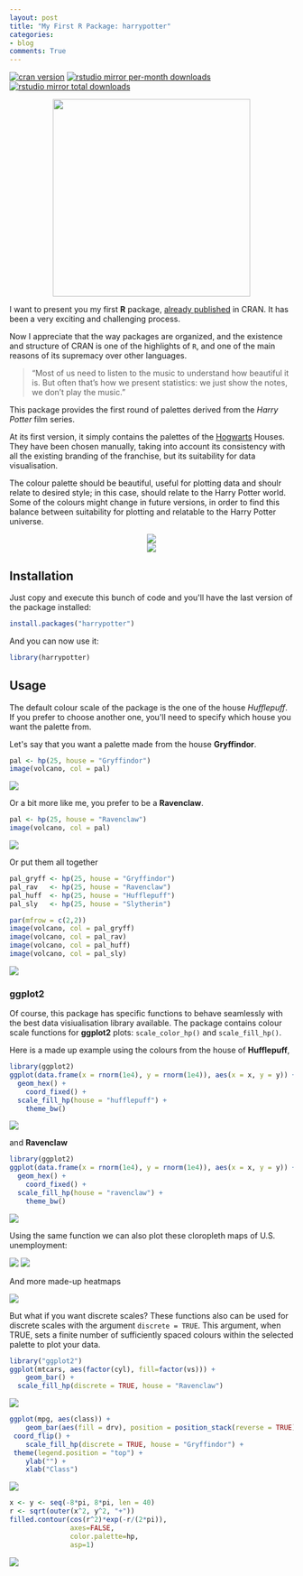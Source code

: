 ```yaml
---
layout: post
title: "My First R Package: harrypotter"
categories:
- blog
comments: True
---
```


[![cran version](http://www.r-pkg.org/badges/version/harrypotter)](https://cran.r-project.org/package=harrypotter)
[![rstudio mirror per-month downloads](http://cranlogs.r-pkg.org/badges/harrypotter)](https://github.com/metacran/cranlogs.app)
[![rstudio mirror total downloads](http://cranlogs.r-pkg.org/badges/grand-total/harrypotter?color=yellowgreen)](https://github.com/metacran/cranlogs.app)

<center><img src="https://raw.githubusercontent.com/aljrico/aljrico.github.io/master/_posts/images/hogwarts_shield.png" width="350"></center>


I want to present you my first **R** package, [already published](https://cran.r-project.org/package=harrypotter) in CRAN. It has been a very exciting and challenging process.  

Now I appreciate that the way packages are organized, and the existence and structure of CRAN is one of the highlights of `R`, and one of the main reasons of its supremacy over other languages.


> “Most of us need to listen to the music to understand how beautiful it is. But often that’s how we present statistics: we just show the notes, we don’t play the music.” 

This package provides the first round of palettes derived from the *Harry Potter* film series.

At its first version, it simply contains the palettes of the [Hogwarts](https://en.wikipedia.org/wiki/Hogwarts) Houses. They have been chosen manually, taking into account its consistency with all the existing branding of the franchise, but its suitability for data visualisation. 

The colour palette should be beautiful, useful for plotting data and shoulr relate to desired style; in this case, should relate to the Harry Potter world. Some of the colours might change in future versions, in order to find this balance between suitability for plotting and relatable to the Harry Potter universe.

<center><img src="https://raw.githubusercontent.com/aljrico/aljrico.github.io/master/_posts/images/hogwarts-houses.png"></center>

<center><img src="https://raw.githubusercontent.com/aljrico/aljrico.github.io/master/_posts/images/show_scales2-1.png" ></center>




Installation
-------------

Just copy and execute this bunch of code and you'll have the last version of the package installed:


```r
install.packages("harrypotter")
```

And you can now use it:


```r
library(harrypotter)
```

Usage
-----

The default colour scale of the package is the one of the house *Hufflepuff*. If you prefer to choose another one, you'll need to specify which house you want the palette from.

Let's say that you want a palette made from the house **Gryffindor**.


```r
pal <- hp(25, house = "Gryffindor")
image(volcano, col = pal)
```

![](first_r_package_files/figure-html/unnamed-chunk-3-1.png)<!-- -->

Or a bit more like me, you prefer to be a **Ravenclaw**.


```r
pal <- hp(25, house = "Ravenclaw")
image(volcano, col = pal)
```

![](first_r_package_files/figure-html/unnamed-chunk-4-1.png)<!-- -->

Or put them all together


```r
pal_gryff <- hp(25, house = "Gryffindor")
pal_rav   <- hp(25, house = "Ravenclaw")
pal_huff  <- hp(25, house = "Hufflepuff")
pal_sly   <- hp(25, house = "Slytherin")

par(mfrow = c(2,2))
image(volcano, col = pal_gryff)
image(volcano, col = pal_rav)
image(volcano, col = pal_huff)
image(volcano, col = pal_sly)
```

![](first_r_package_files/figure-html/unnamed-chunk-5-1.png)<!-- -->

### ggplot2

Of course, this package has specific functions to behave seamlessly with the best data visiualisation library available. 
The package contains colour scale functions for **ggplot2** plots: `scale_color_hp()` and `scale_fill_hp()`.


Here is a made up example using the colours from the house of **Hufflepuff**,


```r
library(ggplot2)
ggplot(data.frame(x = rnorm(1e4), y = rnorm(1e4)), aes(x = x, y = y)) +
  geom_hex() + 
	coord_fixed() +
  scale_fill_hp(house = "hufflepuff") + 
	theme_bw()
```

![](first_r_package_files/figure-html/unnamed-chunk-6-1.png)<!-- -->

and **Ravenclaw**


```r
library(ggplot2)
ggplot(data.frame(x = rnorm(1e4), y = rnorm(1e4)), aes(x = x, y = y)) +
  geom_hex() + 
	coord_fixed() +
  scale_fill_hp(house = "ravenclaw") + 
	theme_bw()
```

![](first_r_package_files/figure-html/unnamed-chunk-7-1.png)<!-- -->

Using the same function we can also plot these cloropleth maps of U.S. unemployment:

![](https://github.com/aljrico/aljrico.github.io/blog/master/_posts/images/ggplot2-1.png?raw=true)
![](https://github.com/aljrico/aljrico.github.io/blog/master/_posts/images/ggplot2-2.png?raw=true)

And more made-up heatmaps

![](first_r_package_files/figure-html/unnamed-chunk-8-1.png)<!-- -->


But what if you want discrete scales? These functions also can be used for discrete scales with the argument `discrete = TRUE`. This argument, when TRUE, sets a finite number of sufficiently spaced colours within the selected palette to plot your data.


```r
library("ggplot2")
ggplot(mtcars, aes(factor(cyl), fill=factor(vs))) +  
	geom_bar() +
  scale_fill_hp(discrete = TRUE, house = "Ravenclaw")
```

![](first_r_package_files/figure-html/unnamed-chunk-9-1.png)<!-- -->


```r
ggplot(mpg, aes(class)) +
	geom_bar(aes(fill = drv), position = position_stack(reverse = TRUE)) +
 coord_flip() +
	scale_fill_hp(discrete = TRUE, house = "Gryffindor") +
 theme(legend.position = "top") +
	ylab("") +
	xlab("Class")
```

![](first_r_package_files/figure-html/unnamed-chunk-10-1.png)<!-- -->




```r
x <- y <- seq(-8*pi, 8*pi, len = 40)
r <- sqrt(outer(x^2, y^2, "+"))
filled.contour(cos(r^2)*exp(-r/(2*pi)), 
               axes=FALSE,
               color.palette=hp,
               asp=1)
```

![](first_r_package_files/figure-html/unnamed-chunk-11-1.png)<!-- -->

